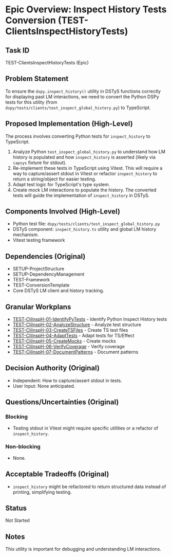 # Epic Overview: Inspect History Tests Conversion (TEST-ClientsInspectHistoryTests)

## Task ID
TEST-ClientsInspectHistoryTests (Epic)

## Problem Statement
To ensure the `dspy.inspect_history()` utility in DSTyS functions correctly for displaying past LM interactions, we need to convert the Python DSPy tests for this utility (from `dspy/tests/clients/test_inspect_global_history.py`) to TypeScript.

## Proposed Implementation (High-Level)
The process involves converting Python tests for `inspect_history` to TypeScript.
1.  Analyze Python `test_inspect_global_history.py` to understand how LM history is populated and how `inspect_history` is asserted (likely via `capsys` fixture for stdout).
2.  Re-implement these tests in TypeScript using Vitest. This will require a way to capture/assert stdout in Vitest or refactor `inspect_history` to return a string/object for easier testing.
3.  Adapt test logic for TypeScript's type system.
4.  Create mock LM interactions to populate the history.
The converted tests will guide the implementation of `inspect_history` in DSTyS.

## Components Involved (High-Level)
- Python test file: `dspy/tests/clients/test_inspect_global_history.py`
- DSTyS component: `inspect_history.ts` utility and global LM history mechanism.
- Vitest testing framework

## Dependencies (Original)
- SETUP-ProjectStructure
- SETUP-DependencyManagement
- TEST-Framework
- TEST-ConversionTemplate
- Core DSTyS LM client and history tracking.

## Granular Workplans
- [TEST-CliInspH-01-IdentifyPyTests](../../Documentation/Plans/TEST-CliInspH-01-IdentifyPyTests.md) - Identify Python Inspect History tests
- [TEST-CliInspH-02-AnalyzeStructure](../../Documentation/Plans/TEST-CliInspH-02-AnalyzeStructure.md) - Analyze test structure
- [TEST-CliInspH-03-CreateTSFiles](../../Documentation/Plans/TEST-CliInspH-03-CreateTSFiles.md) - Create TS test files
- [TEST-CliInspH-04-AdaptTests](../../Documentation/Plans/TEST-CliInspH-04-AdaptTests.md) - Adapt tests for TS/Effect
- [TEST-CliInspH-05-CreateMocks](../../Documentation/Plans/TEST-CliInspH-05-CreateMocks.md) - Create mocks
- [TEST-CliInspH-06-VerifyCoverage](../../Documentation/Plans/TEST-CliInspH-06-VerifyCoverage.md) - Verify coverage
- [TEST-CliInspH-07-DocumentPatterns](../../Documentation/Plans/TEST-CliInspH-07-DocumentPatterns.md) - Document patterns

## Decision Authority (Original)
- Independent: How to capture/assert stdout in tests.
- User Input: None anticipated.

## Questions/Uncertainties (Original)
### Blocking
- Testing stdout in Vitest might require specific utilities or a refactor of `inspect_history`.
### Non-blocking
- None.

## Acceptable Tradeoffs (Original)
- `inspect_history` might be refactored to return structured data instead of printing, simplifying testing.

## Status
Not Started

## Notes
This utility is important for debugging and understanding LM interactions.